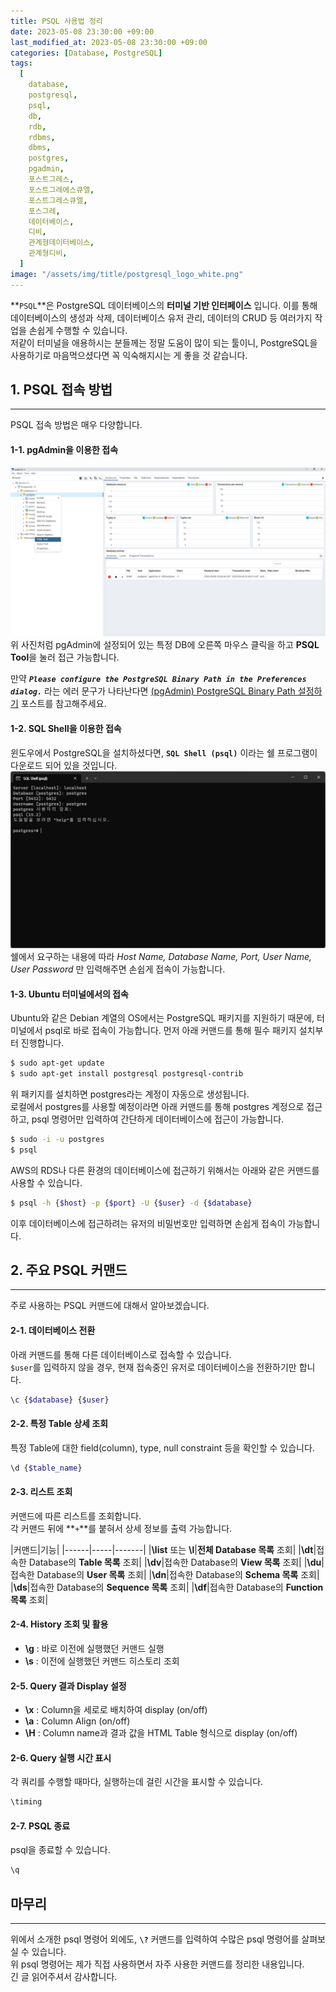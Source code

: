 ```yaml
---
title: PSQL 사용법 정리
date: 2023-05-08 23:30:00 +09:00
last_modified_at: 2023-05-08 23:30:00 +09:00
categories: [Database, PostgreSQL]
tags:
  [
    database,
    postgresql,
    psql,
    db,
    rdb,
    rdbms,
    dbms,
    postgres,
    pgadmin,
    포스트그레스,
    포스트그레에스큐엘,
    포스트그레스큐엘,
    포스그레,
    데이터베이스,
    디비,
    관계형데이터베이스,
    관계형디비,
  ]
image: "/assets/img/title/postgresql_logo_white.png"
---
```


**`PSQL`**은 PostgreSQL 데이터베이스의 **터미널 기반 인터페이스** 입니다. 이를 통해 데이터베이스의 생성과 삭제, 데이터베이스 유저 관리, 데이터의 CRUD 등 여러가지 작업을 손쉽게 수행할 수 있습니다.  
저같이 터미널을 애용하시는 분들께는 정말 도움이 많이 되는 툴이니, PostgreSQL을 사용하기로 마음먹으셨다면 꼭 익숙해지시는 게 좋을 것 같습니다.

## 1. PSQL 접속 방법
---
PSQL 접속 방법은 매우 다양합니다.

#### 1-1. pgAdmin을 이용한 접속
![psql_pgadmin](/assets/img/posts/database/postgresql/psql_pgadmin.png)  
위 사진처럼 pgAdmin에 설정되어 있는 특정 DB에 오른쪽 마우스 클릭을 하고 **PSQL Tool**을 눌러 접근 가능합니다.  

만약 ***`Please configure the PostgreSQL Binary Path in the Preferences dialog.`*** 라는 에러 문구가 나타난다면 [(pgAdmin) PostgreSQL Binary Path 설정하기](https://devpro.kr/posts/(pgAdmin)-PostgreSQL-Binary-Path-설정하기/) 포스트를 참고해주세요.  

#### 1-2. SQL Shell을 이용한 접속
윈도우에서 PostgreSQL을 설치하셨다면, **`SQL Shell (psql)`** 이라는 쉘 프로그램이 다운로드 되어 있을 것입니다.  
![psql_shell](/assets/img/posts/database/postgresql/psql_shell.png)  
쉘에서 요구하는 내용에 따라 *Host Name, Database Name, Port, User Name, User Password* 만 입력해주면 손쉽게 접속이 가능합니다.  

#### 1-3. Ubuntu 터미널에서의 접속
Ubuntu와 같은 Debian 계열의 OS에서는 PostgreSQL 패키지를 지원하기 때문에, 터미널에서 psql로 바로 접속이 가능합니다. 
먼저 아래 커맨드를 통해 필수 패키지 설치부터 진행합니다.  
```bash
$ sudo apt-get update
$ sudo apt-get install postgresql postgresql-contrib
```

위 패키지를 설치하면 postgres라는 계정이 자동으로 생성됩니다.  
로컬에서 postgres를 사용할 예정이라면 아래 커맨드를 통해 postgres 계정으로 접근하고, psql 명령어만 입력하여 간단하게 데이터베이스에 접근이 가능합니다.  
```bash
$ sudo -i -u postgres
$ psql
```

AWS의 RDS나 다른 환경의 데이터베이스에 접근하기 위해서는 아래와 같은 커맨드를 사용할 수 있습니다.  
```bash
$ psql -h {$host} -p {$port} -U {$user} -d {$database}
```
이후 데이터베이스에 접근하려는 유저의 비밀번호만 입력하면 손쉽게 접속이 가능합니다.  

## 2. 주요 PSQL 커맨드
---
주로 사용하는 PSQL 커맨드에 대해서 알아보겠습니다.  

#### 2-1. 데이터베이스 전환
아래 커맨드를 통해 다른 데이터베이스로 접속할 수 있습니다.  
`$user`를 입력하지 않을 경우, 현재 접속중인 유저로 데이터베이스을 전환하기만 합니다.  
```bash
\c {$database} {$user}
```

#### 2-2. 특정 Table 상세 조회
특정 Table에 대한 field(column), type, null constraint 등을 확인할 수 있습니다.  
```bash
\d {$table_name}
```

#### 2-3. 리스트 조회

커맨드에 따른 리스트를 조회합니다.  
각 커맨드 뒤에 **`+`**를 붙혀서 상세 정보를 출력 가능합니다.  

|커맨드|기능|
|------|-----|-------|
|**\list** 또는 **\l**|**전체 Database 목록** 조회|
|**\dt**|접속한 Database의 **Table 목록** 조회|
|**\dv**|접속한 Database의 **View 목록** 조회|
|**\du**|접속한 Database의 **User 목록** 조회|
|**\dn**|접속한 Database의 **Schema 목록** 조회|
|**\ds**|접속한 Database의 **Sequence 목록** 조회|
|**\df**|접속한 Database의 **Function 목록** 조회|

#### 2-4. History 조회 및 활용
* **\g** : 바로 이전에 실행했던 커맨드 실행  
* **\s** : 이전에 실행했던 커맨드 히스토리 조회

#### 2-5. Query 결과 Display 설정
* **\x** : Column을 세로로 배치하여 display (on/off)  
* **\a** : Column Align (on/off)
* **\H** : Column name과 결과 값을 HTML Table 형식으로 display (on/off)

#### 2-6. Query 실행 시간 표시
각 쿼리를 수행할 때마다, 실행하는데 걸린 시간을 표시할 수 있습니다.  
```bash
\timing
```

#### 2-7. PSQL 종료
psql을 종료할 수 있습니다.  
```bash
\q
```

## 마무리
---
위에서 소개한 psql 명령어 외에도, **`\?`** 커맨드를 입력하여 수많은 psql 명령어를 살펴보실 수 있습니다.  
위 psql 명령어는 제가 직접 사용하면서 자주 사용한 커맨드를 정리한 내용입니다.  
긴 글 읽어주셔서 감사합니다.